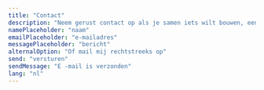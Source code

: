 ```yaml
---
title: "Contact"
description: "Neem gerust contact op als je samen iets wilt bouwen, een vraag hebt of gewoon verbinding wilt maken"
namePlaceholder: "naam"
emailPlaceholder: "e-mailadres"
messagePlaceholder: "bericht"
alternalOption: "Of mail mij rechtstreeks op"
send: "versturen"
sendMessage: "E -mail is verzonden"
lang: "nl"
---
```

